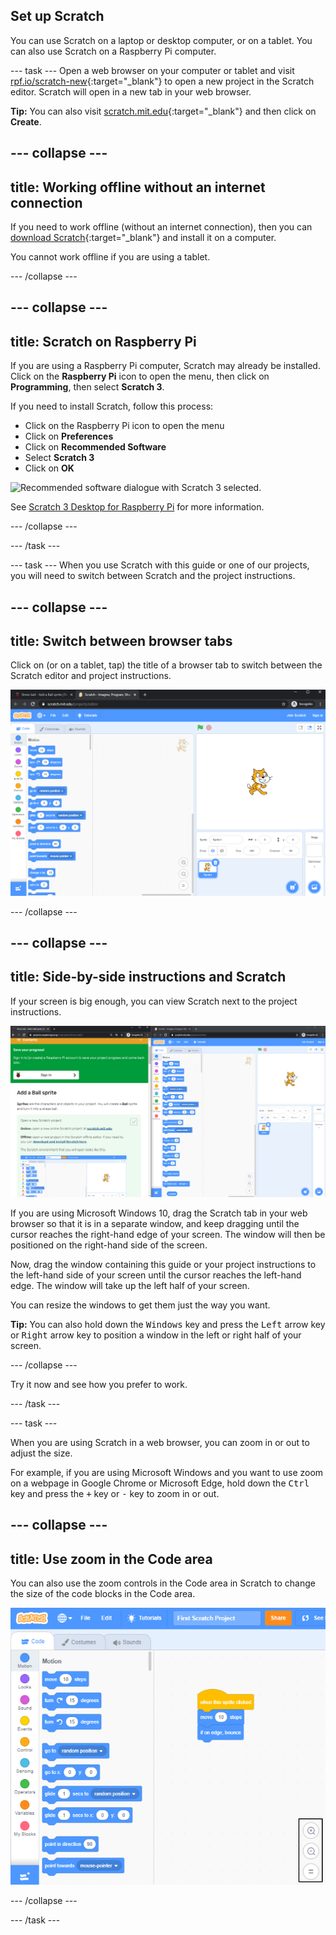 ## Set up Scratch
You can use Scratch on a laptop or desktop computer, or on a tablet. You can also use Scratch on a Raspberry Pi computer.

--- task ---
Open a web browser on your computer or tablet and visit [rpf.io/scratch-new](https://rpf.io/scratch-new){:target="_blank"} to open a new project in the Scratch editor. Scratch will open in a new tab in your web browser.

**Tip:** You can also visit [scratch.mit.edu](https://scratch.mit.edu/){:target="_blank"} and then click on **Create**.

--- collapse ---
---
title: Working offline without an internet connection
---

If you need to work offline (without an internet connection), then you can [download Scratch](https://scratch.mit.edu/download){:target="_blank"} and install it on a computer. 

You cannot work offline if you are using a tablet.

--- /collapse ---

--- collapse ---
--- 
title: Scratch on Raspberry Pi
---

If you are using a Raspberry Pi computer, Scratch may already be installed. Click on the **Raspberry Pi** icon to open the menu, then click on **Programming**, then select **Scratch 3**.

If you need to install Scratch, follow this process:
+ Click on the Raspberry Pi icon to open the menu
+ Click on **Preferences**
+ Click on **Recommended Software**
+ Select **Scratch 3**
+ Click on **OK**

![Recommended software dialogue with Scratch 3 selected.](images/recommended-software-scratch-3.png)

See [Scratch 3 Desktop for Raspberry Pi](https://www.raspberrypi.org/blog/scratch-3-desktop-for-raspbian-on-raspberry-pi/) for more information.

--- /collapse ---

--- /task ---

--- task ---
When you use Scratch with this guide or one of our projects, you will need to switch between Scratch and the project instructions. 

--- collapse ---
---
title: Switch between browser tabs
---

Click on (or on a tablet, tap) the title of a browser tab to switch between the Scratch editor and project instructions.

![A browser with two tabs.](images/two-tabs.png)

--- /collapse ---

--- collapse ---
--- 
title: Side-by-side instructions and Scratch
---

If your screen is big enough, you can view Scratch next to the project instructions.  

![Side-by-side instructions and Scratch.](images/side-by-side.png)

If you are using Microsoft Windows 10, drag the Scratch tab in your web browser so that it is in a separate window, and keep dragging until the cursor reaches the right-hand edge of your screen. The window will then be positioned on the right-hand side of the screen. 

Now, drag the window containing this guide or your project instructions to the left-hand side of your screen until the cursor reaches the left-hand edge. The window will take up the left half of your screen.

You can resize the windows to get them just the way you want.

**Tip:** You can also hold down the <kbd>Windows</kbd> key and press the <kbd>Left</kbd> arrow key or <kbd>Right</kbd> arrow key to position a window in the left or right half of your screen.

--- /collapse ---

Try it now and see how you prefer to work.

--- /task ---

--- task ---

When you are using Scratch in a web browser, you can zoom in or out to adjust the size. 

For example, if you are using Microsoft Windows and you want to use zoom on a webpage in Google Chrome or Microsoft Edge, hold down the <kbd>Ctrl</kbd> key and press the <kbd>+</kbd> key or <kbd>-</kbd> key to zoom in or out.

--- collapse ---
---
title: Use zoom in the Code area
---

You can also use the zoom controls in the Code area in Scratch to change the size of the code blocks in the Code area.

![The zoom controls in the Code area.](images/zoom-code-area.png)

--- /collapse ---

--- /task ---

